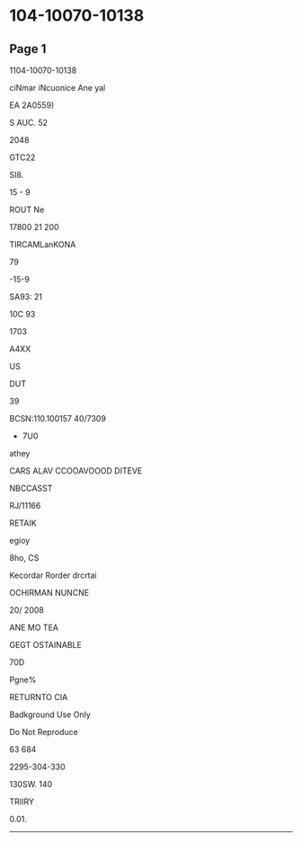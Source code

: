 # 104-10070-10138

## Page 1

1104-10070-10138

ciNmar iNcuonice Ane yal

EA 2A0559)

S AUC. 52

2048

GTC22

SI8.

15 - 9

ROUT Ne

17800 21 200

TIRCAMLanKONA

79

-15-9

SA93: 21

10C 93

1703

A4XX

US

DUT

39

BCSN:110.100157 40/7309

* 7U0

athey

CARS ALAV CCOOAVOOOD DITEVE

NBCCASST

RJ/11166

RETAIK

egioy

8ho, CS

Kecordar Rorder drcrtai

OCHIRMAN NUNCNE

20/ 2008

ANE MO TEA

GEGT OSTAINABLE

70D

Pgne%

RETURNTO CIA

Badkground Use Only

Do Not Reproduce

63 684

2295-304-330

130SW. 140

TRIIRY

0.01.

---

